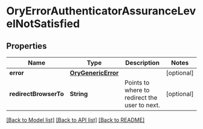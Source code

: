 # OryErrorAuthenticatorAssuranceLevelNotSatisfied

## Properties
Name | Type | Description | Notes
------------ | ------------- | ------------- | -------------
**error** | [**OryGenericError**](OryGenericError.md) |  | [optional] 
**redirectBrowserTo** | **String** | Points to where to redirect the user to next. | [optional] 

[[Back to Model list]](../README.md#documentation-for-models) [[Back to API list]](../README.md#documentation-for-api-endpoints) [[Back to README]](../README.md)


